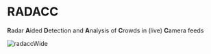 # RADACC

**R**adar **A**ided **D**etection and **A**nalysis of **C**rowds in (live) **C**amera feeds

![radaccWide](https://user-images.githubusercontent.com/50783827/155577154-d1161f4f-37fd-41fd-98c8-4ac2fdb176dd.png)

